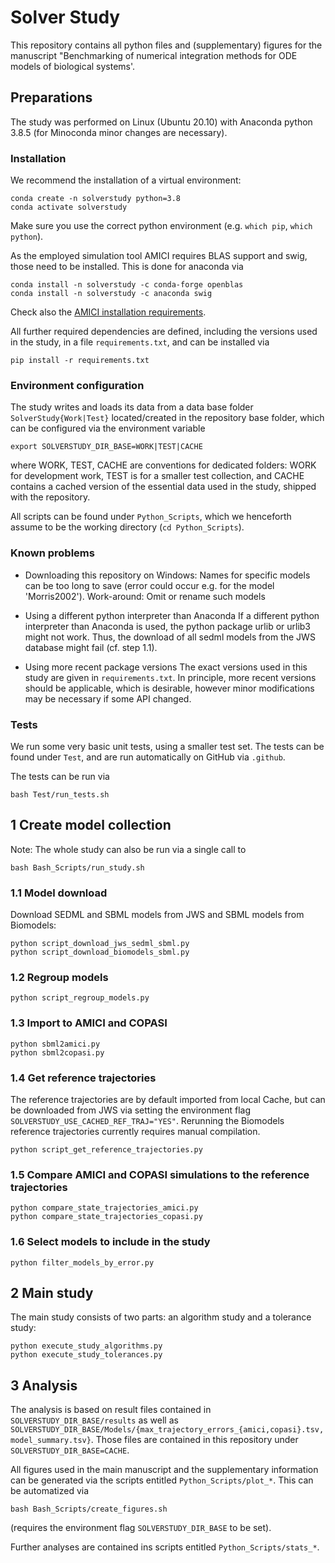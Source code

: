 # Solver Study

This repository contains all python files and (supplementary) figures for the
manuscript "Benchmarking of numerical integration methods for ODE models of
biological systems'.

## Preparations

The study was performed on Linux (Ubuntu 20.10) with Anaconda python 3.8.5
(for Minoconda minor changes are necessary).

### Installation

We recommend the installation of a virtual environment:

    conda create -n solverstudy python=3.8
    conda activate solverstudy

Make sure you use the correct python environment (e.g. `which pip`,
`which python`).

As the employed simulation tool AMICI requires BLAS support and swig, those
need to be installed. This is done for anaconda via

    conda install -n solverstudy -c conda-forge openblas
    conda install -n solverstudy -c anaconda swig

Check also the
[AMICI installation requirements](https://github.com/amici-dev/amici/INSTALL.md).

All further required dependencies are defined, including the versions used in
the study, in a file `requirements.txt`, and can be installed via

    pip install -r requirements.txt

### Environment configuration

The study writes and loads its data from a data base folder
`SolverStudy{Work|Test}` located/created in the repository base folder,
which can be configured via the environment variable

    export SOLVERSTUDY_DIR_BASE=WORK|TEST|CACHE

where WORK, TEST, CACHE are conventions for dedicated folders:
WORK for development work, TEST is for a smaller test collection, and CACHE
contains a cached version of the essential data used in the study, shipped with
the repository.

All scripts can be found under `Python_Scripts`, which we henceforth assume
to be the working directory (`cd Python_Scripts`).

### Known problems

* Downloading this repository on Windows:
  Names for specific models can be too long to save (error could occur e.g. for
  the model 'Morris2002'). Work-around: Omit or rename such models

* Using a different python interpreter than Anaconda
  If a different python interpreter than Anaconda is used, the python package
  urlib or urlib3 might not work. 
  Thus, the download of all sedml models from the JWS database might fail (cf.
  step 1.1).

* Using more recent package versions
  The exact versions used in this study are given in `requirements.txt`.
  In principle, more recent versions should be applicable, which is desirable,
  however minor modifications may be necessary if some API changed.

### Tests

We run some very basic unit tests, using a smaller test set. The tests can be
found under `Test`, and are run automatically on GitHub via `.github`.

The tests can be run via

    bash Test/run_tests.sh

## 1 Create model collection 

Note: The whole study can also be run via a single call to

    bash Bash_Scripts/run_study.sh

### 1.1 Model download

Download SEDML and SBML models from JWS and SBML models from Biomodels:

    python script_download_jws_sedml_sbml.py
    python script_download_biomodels_sbml.py

### 1.2 Regroup models

    python script_regroup_models.py

### 1.3 Import to AMICI and COPASI

    python sbml2amici.py
    python sbml2copasi.py

### 1.4 Get reference trajectories

The reference trajectories are by default imported from local Cache, but can
be downloaded from JWS via setting the environment flag
`SOLVERSTUDY_USE_CACHED_REF_TRAJ="YES"`. Rerunning the Biomodels reference
trajectories currently requires manual compilation.

    python script_get_reference_trajectories.py

### 1.5 Compare AMICI and COPASI simulations to the reference trajectories

    python compare_state_trajectories_amici.py
    python compare_state_trajectories_copasi.py

### 1.6 Select models to include in the study

    python filter_models_by_error.py

## 2 Main study

The main study consists of two parts: an algorithm study and a tolerance study:

    python execute_study_algorithms.py
    python execute_study_tolerances.py

## 3 Analysis

The analysis is based on result files contained in
`SOLVERSTUDY_DIR_BASE/results` as well as
`SOLVERSTUDY_DIR_BASE/Models/{max_trajectory_errors_{amici,copasi}.tsv,model_summary.tsv}`.
Those files are contained in this repository under
`SOLVERSTUDY_DIR_BASE=CACHE`.

All figures used in the main manuscript and the supplementary information
can be generated via the scripts entitled `Python_Scripts/plot_*`.
This can be automatized via

    bash Bash_Scripts/create_figures.sh

(requires the environment flag `SOLVERSTUDY_DIR_BASE` to be set).

Further analyses are contained ins scripts entitled
`Python_Scripts/stats_*`.
